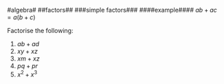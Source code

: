
#algebra#
##factors##
###simple factors###
####example####
$ab+ac = a(b + c)$

Factorise the following:
1.  $ab + ad$
2.  $xy + xz$
3. $xm + xz$
4. $pq + pr$
5. $x^2 + x^3$


